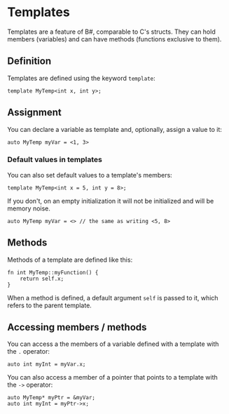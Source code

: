 # Templates

Templates are a feature of B#, comparable to C's structs. They can hold members (variables) and can have methods (functions exclusive to them).

## Definition

Templates are defined using the keyword `template`:

    template MyTemp<int x, int y>;

## Assignment

You can declare a variable as template and, optionally, assign a value to it:

    auto MyTemp myVar = <1, 3>

### Default values in templates

You can also set default values to a template's members:

    template MyTemp<int x = 5, int y = 8>;

If you don't, on an empty initialization it will not be initialized and will be memory noise.

    auto MyTemp myVar = <> // the same as writing <5, 8>

## Methods

Methods of a template are defined like this:

    fn int MyTemp::myFunction() {
        return self.x;
    }

When a method is defined, a default argument `self` is passed to it, which refers to the parent template.

## Accessing members / methods

You can access a the members of a variable defined with a template with the `.` operator:

    auto int myInt = myVar.x;

You can also access a member of a pointer that points to a template with the `->` operator:

    auto MyTemp* myPtr = &myVar;
    auto int myInt = myPtr->x;